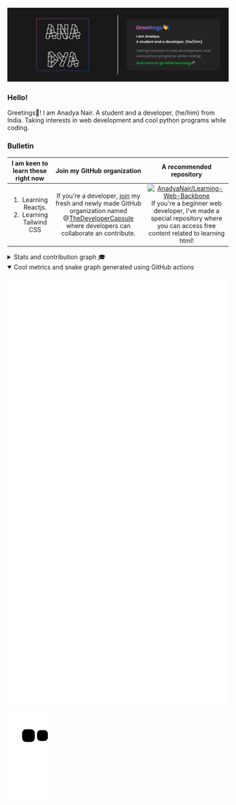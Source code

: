 <img src="https://raw.githubusercontent.com/AnadyaNair/AnadyaNair/main/dark%20theme%20new%20detailed%20banner.png"></img>

### Hello!

Greetings👋! I am Anadya Nair.
A student and a developer, (he/him) from India. Taking interests in web development and cool python programs while coding.

### Bulletin
|I am keen to learn these right now|Join my GitHub organization| A recommended repository|
|:---:|:---:|:---:|
| <ol><li>Learning Reactjs.</li> <li>Learning Tailwind CSS</li></ol> |If you're a developer, [join](https://github.com/TheDeveloperCapsule/Join) my fresh and newly made GitHub organization named @[TheDeveloperCapsule](https://github.com/TheDeveloperCapsule) where developers can collaborate an contribute.|[![AnadyaNair/Learning-Web-Backbone](https://github-readme-stats.vercel.app/api/pin/?username=AnadyaNair&repo=Learning-Web-Backbone)](https://github.com/AnadyaNair/Learning-Web-Backbone)<br> If you're a beginner web developer, I've made a special repository where you can access free content related to learning html! |

<details>
<summary>Stats and contribution graph 🎓</summary>
<br>
<img src ="https://github-readme-stats.vercel.app/api?username=AnadyaNair&show_icons=true&theme=default"></img>
<br> <br>
<img src="https://activity-graph.herokuapp.com/graph?username=AnadyaNair&theme=xcode"></img>
</details>

<details open>
<summary>Cool metrics and snake graph generated using GitHub actions</summary>
<br>
<img src="https://raw.githubusercontent.com/AnadyaNair/AnadyaNair/57bfde07bc70dba846d0677ac411e21e1b1ff248/github-metrics.svg"></img>
<br> <br>
<img src="https://github.com/AnadyaNair/AnadyaNair/raw/output/github-contribution-grid-snake.svg"></img>
</details>
